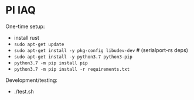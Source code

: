 # PI IAQ

One-time setup:

- install rust
- `sudo apt-get update`
- `sudo apt-get install -y pkg-config libudev-dev` # (serialport-rs deps)
- `sudo apt-get install -y python3.7 python3-pip`
- `python3.7 -m pip install pip`
- `python3.7 -m pip install -r requirements.txt`

Development/testing:

- ./test.sh
